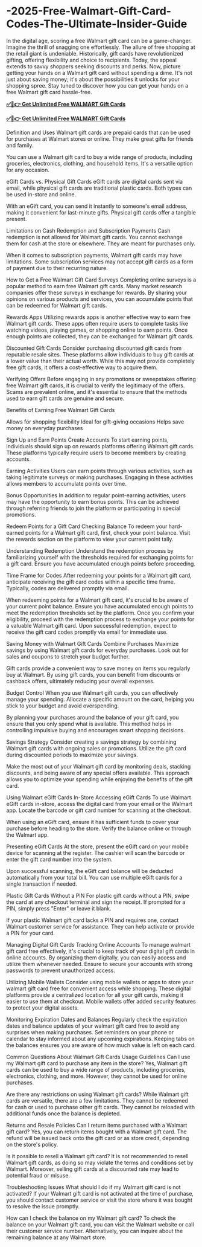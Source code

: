 # -2025-Free-Walmart-Gift-Card-Codes-The-Ultimate-Insider-Guide
In the digital age, scoring a free Walmart gift card can be a game-changer. Imagine the thrill of snagging one effortlessly. The allure of free shopping at the retail giant is undeniable. Historically, gift cards have revolutionized gifting, offering flexibility and choice to recipients. Today, the appeal extends to savvy shoppers seeking discounts and perks. Now, picture getting your hands on a Walmart gift card without spending a dime. It's not just about saving money; it's about the possibilities it unlocks for your shopping spree. Stay tuned to discover how you can get your hands on a free Walmart gift card hassle-free.

**[✅🔴👉 Get Unlimited Free WALMART Gift Cards](https://usa.offerznz.com/walmart%20gift%20card/)**


**[✅🔴👉 Get Unlimited Free WALMART Gift Cards](https://usa.offerznz.com/walmart%20gift%20card/)**


Definition and Uses
Walmart gift cards are prepaid cards that can be used for purchases at Walmart stores or online. They make great gifts for friends and family.

You can use a Walmart gift card to buy a wide range of products, including groceries, electronics, clothing, and household items. It's a versatile option for any occasion.

eGift Cards vs. Physical Gift Cards
eGift cards are digital cards sent via email, while physical gift cards are traditional plastic cards. Both types can be used in-store and online.

With an eGift card, you can send it instantly to someone's email address, making it convenient for last-minute gifts. Physical gift cards offer a tangible present.

Limitations on Cash Redemption and Subscription Payments
Cash redemption is not allowed for Walmart gift cards. You cannot exchange them for cash at the store or elsewhere. They are meant for purchases only.

When it comes to subscription payments, Walmart gift cards may have limitations. Some subscription services may not accept gift cards as a form of payment due to their recurring nature.

How to Get a Free Walmart Gift Card
Surveys
Completing online surveys is a popular method to earn free Walmart gift cards. Many market research companies offer these surveys in exchange for rewards. By sharing your opinions on various products and services, you can accumulate points that can be redeemed for Walmart gift cards.

Rewards Apps
Utilizing rewards apps is another effective way to earn free Walmart gift cards. These apps often require users to complete tasks like watching videos, playing games, or shopping online to earn points. Once enough points are collected, they can be exchanged for Walmart gift cards.

Discounted Gift Cards
Consider purchasing discounted gift cards from reputable resale sites. These platforms allow individuals to buy gift cards at a lower value than their actual worth. While this may not provide completely free gift cards, it offers a cost-effective way to acquire them.

Verifying Offers
Before engaging in any promotions or sweepstakes offering free Walmart gift cards, it is crucial to verify the legitimacy of the offers. Scams are prevalent online, and it's essential to ensure that the methods used to earn gift cards are genuine and secure.

Benefits of Earning Free Walmart Gift Cards



Allows for shopping flexibility
Ideal for gift-giving occasions
Helps save money on everyday purchases


Sign Up and Earn Points
Create Accounts
To start earning points, individuals should sign up on rewards platforms offering Walmart gift cards. These platforms typically require users to become members by creating accounts.

Earning Activities
Users can earn points through various activities, such as taking legitimate surveys or making purchases. Engaging in these activities allows members to accumulate points over time.

Bonus Opportunities
In addition to regular point-earning activities, users may have the opportunity to earn bonus points. This can be achieved through referring friends to join the platform or participating in special promotions.

Redeem Points for a Gift Card
Checking Balance
To redeem your hard-earned points for a Walmart gift card, first, check your point balance. Visit the rewards section on the platform to view your current point tally.

Understanding Redemption
Understand the redemption process by familiarizing yourself with the thresholds required for exchanging points for a gift card. Ensure you have accumulated enough points before proceeding.

Time Frame for Codes
After redeeming your points for a Walmart gift card, anticipate receiving the gift card codes within a specific time frame. Typically, codes are delivered promptly via email.

When redeeming points for a Walmart gift card, it's crucial to be aware of your current point balance. Ensure you have accumulated enough points to meet the redemption thresholds set by the platform. Once you confirm your eligibility, proceed with the redemption process to exchange your points for a valuable Walmart gift card. Upon successful redemption, expect to receive the gift card codes promptly via email for immediate use.

Saving Money with Walmart Gift Cards
Combine Purchases
Maximize savings by using Walmart gift cards for everyday purchases. Look out for sales and coupons to stretch your budget further.

Gift cards provide a convenient way to save money on items you regularly buy at Walmart. By using gift cards, you can benefit from discounts or cashback offers, ultimately reducing your overall expenses.

Budget Control
When you use Walmart gift cards, you can effectively manage your spending. Allocate a specific amount on the card, helping you stick to your budget and avoid overspending.

By planning your purchases around the balance of your gift card, you ensure that you only spend what is available. This method helps in controlling impulsive buying and encourages smart shopping decisions.

Savings Strategy
Consider creating a savings strategy by combining Walmart gift cards with ongoing sales or promotions. Utilize the gift card during discounted periods to maximize your savings.

Make the most out of your Walmart gift card by monitoring deals, stacking discounts, and being aware of any special offers available. This approach allows you to optimize your spending while enjoying the benefits of the gift card.

Using Walmart eGift Cards In-Store
Accessing eGift Cards
To use Walmart eGift cards in-store, access the digital card from your email or the Walmart app. Locate the barcode or gift card number for scanning at the checkout.

When using an eGift card, ensure it has sufficient funds to cover your purchase before heading to the store. Verify the balance online or through the Walmart app.

Presenting eGift Cards
At the store, present the eGift card on your mobile device for scanning at the register. The cashier will scan the barcode or enter the gift card number into the system.

Upon successful scanning, the eGift card balance will be deducted automatically from your total bill. You can use multiple eGift cards for a single transaction if needed.

Plastic Gift Cards Without a PIN
For plastic gift cards without a PIN, swipe the card at any checkout terminal and sign the receipt. If prompted for a PIN, simply press "Enter" or leave it blank.

If your plastic Walmart gift card lacks a PIN and requires one, contact Walmart customer service for assistance. They can help activate or provide a PIN for your card.

Managing Digital Gift Cards
Tracking Online Accounts
To manage walmart gift card free effectively, it's crucial to keep track of your digital gift cards in online accounts. By organizing them digitally, you can easily access and utilize them whenever needed. Ensure to secure your accounts with strong passwords to prevent unauthorized access.

Utilizing Mobile Wallets
Consider using mobile wallets or apps to store your walmart gift card free for convenient access while shopping. These digital platforms provide a centralized location for all your gift cards, making it easier to use them at checkout. Mobile wallets offer added security features to protect your digital assets.

Monitoring Expiration Dates and Balances
Regularly check the expiration dates and balance updates of your walmart gift card free to avoid any surprises when making purchases. Set reminders on your phone or calendar to stay informed about any upcoming expirations. Keeping tabs on the balances ensures you are aware of how much value is left on each card.

Common Questions About Walmart Gift Cards
Usage Guidelines
Can I use my Walmart gift card to purchase any item in the store? Yes, Walmart gift cards can be used to buy a wide range of products, including groceries, electronics, clothing, and more. However, they cannot be used for online purchases.

Are there any restrictions on using Walmart gift cards? While Walmart gift cards are versatile, there are a few limitations. They cannot be redeemed for cash or used to purchase other gift cards. They cannot be reloaded with additional funds once the balance is depleted.

Returns and Resale Policies
Can I return items purchased with a Walmart gift card? Yes, you can return items bought with a Walmart gift card. The refund will be issued back onto the gift card or as store credit, depending on the store's policy.

Is it possible to resell a Walmart gift card? It is not recommended to resell Walmart gift cards, as doing so may violate the terms and conditions set by Walmart. Moreover, selling gift cards at a discounted rate may lead to potential fraud or misuse.

Troubleshooting Issues
What should I do if my Walmart gift card is not activated? If your Walmart gift card is not activated at the time of purchase, you should contact customer service or visit the store where it was bought to resolve the issue promptly.

How can I check the balance on my Walmart gift card? To check the balance on your Walmart gift card, you can visit the Walmart website or call their customer service number. Alternatively, you can inquire about the remaining balance at any Walmart store.
